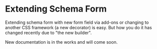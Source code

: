 Extending Schema Form
=====================

Extending schema form with new form field via add-ons or changing to another CSS framework (a new
decorator) is easy. But how you do it has changed recently due to "the new builder".

New documentation is in the works and will come soon.
